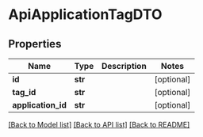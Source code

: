 # ApiApplicationTagDTO

## Properties
Name | Type | Description | Notes
------------ | ------------- | ------------- | -------------
**id** | **str** |  | [optional] 
**tag_id** | **str** |  | [optional] 
**application_id** | **str** |  | [optional] 

[[Back to Model list]](../README.md#documentation-for-models) [[Back to API list]](../README.md#documentation-for-api-endpoints) [[Back to README]](../README.md)

